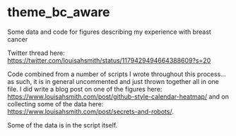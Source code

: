 # theme_bc_aware
Some data and code for figures describing my experience with breast cancer

Twitter thread here: https://twitter.com/louisahsmith/status/1179429494664388609?s=20

Code combined from a number of scripts I wrote throughout this process... as such, it is in general uncommented and just thrown together all in one file. I did write a blog post on one of the figures here: https://www.louisahsmith.com/post/github-style-calendar-heatmap/ and on collecting some of the data here: https://www.louisahsmith.com/post/secrets-and-robots/.

Some of the data is in the script itself.
